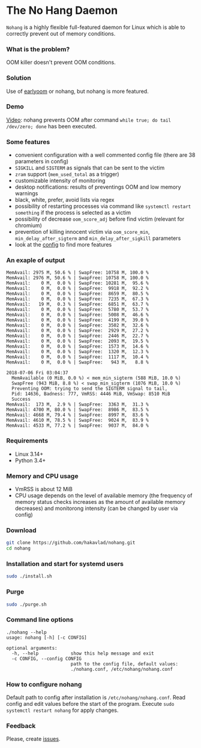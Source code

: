 
The No Hang Daemon
==================

`Nohang` is a highly flexible full-featured daemon for Linux which is able to correctly prevent out of memory conditions.

### What is the problem?

OOM killer doesn't prevent OOM conditions.

### Solution

Use of [earlyoom](https://github.com/rfjakob/earlyoom) or nohang, but nohang is more featured.

### Demo

[Video](https://youtu.be/DefJBaKD7C8): nohang prevents OOM after command `while true; do tail /dev/zero; done` has been executed.

### Some features

- convenient configuration with a well commented config file (there are 38 parameters in config)
- `SIGKILL` and `SIGTERM` as signals that can be sent to the victim
- `zram` support (`mem_used_total` as a trigger)
- customizable intensity of monitoring
- desktop notifications: results of preventings OOM and low memory warnings
- black, white, prefer, avoid lists via regex
- possibility of restarting processes via command like `systemctl restart something` if the process is selected as a victim
- possibility of decrease `oom_score_adj` before find victim (relevant for chromium)
- prevention of killing innocent victim via `oom_score_min`, `min_delay_after_sigterm` and `min_delay_after_sigkill` parameters
- look at the [config](https://github.com/hakavlad/nohang/blob/master/nohang.conf) to find more features

### An exaple of output

```
MemAvail: 2975 M, 50.6 % | SwapFree: 10758 M, 100.0 %
MemAvail: 2976 M, 50.6 % | SwapFree: 10758 M, 100.0 %
MemAvail:    0 M,  0.0 % | SwapFree: 10281 M,  95.6 %
MemAvail:    0 M,  0.0 % | SwapFree:  9918 M,  92.2 %
MemAvail:    0 M,  0.0 % | SwapFree:  8659 M,  80.5 %
MemAvail:    0 M,  0.0 % | SwapFree:  7235 M,  67.3 %
MemAvail:   19 M,  0.3 % | SwapFree:  6851 M,  63.7 %
MemAvail:    0 M,  0.0 % | SwapFree:  5780 M,  53.7 %
MemAvail:    0 M,  0.0 % | SwapFree:  5008 M,  46.6 %
MemAvail:    0 M,  0.0 % | SwapFree:  4199 M,  39.0 %
MemAvail:    0 M,  0.0 % | SwapFree:  3502 M,  32.6 %
MemAvail:    0 M,  0.0 % | SwapFree:  2929 M,  27.2 %
MemAvail:    0 M,  0.0 % | SwapFree:  2446 M,  22.7 %
MemAvail:    0 M,  0.0 % | SwapFree:  2093 M,  19.5 %
MemAvail:    0 M,  0.0 % | SwapFree:  1573 M,  14.6 %
MemAvail:    0 M,  0.0 % | SwapFree:  1320 M,  12.3 %
MemAvail:    0 M,  0.0 % | SwapFree:  1117 M,  10.4 %
MemAvail:    0 M,  0.0 % | SwapFree:   943 M,   8.8 %

2018-07-06 Fri 03:04:37
  MemAvailable (0 MiB, 0.0 %) < mem_min_sigterm (588 MiB, 10.0 %)
  SwapFree (943 MiB, 8.8 %) < swap_min_sigterm (1076 MiB, 10.0 %)
  Preventing OOM: trying to send the SIGTERM signal to tail,
  Pid: 14636, Badness: 777, VmRSS: 4446 MiB, VmSwap: 8510 MiB
  Success
MemAvail:  173 M,  2.9 % | SwapFree:  3363 M,  31.3 %
MemAvail: 4700 M, 80.0 % | SwapFree:  8986 M,  83.5 %
MemAvail: 4668 M, 79.4 % | SwapFree:  8997 M,  83.6 %
MemAvail: 4610 M, 78.5 % | SwapFree:  9024 M,  83.9 %
MemAvail: 4533 M, 77.2 % | SwapFree:  9037 M,  84.0 %

```

### Requirements

- Linux 3.14+
- Python 3.4+

### Memory and CPU usage

- VmRSS is about 12 MiB
- CPU usage depends on the level of available memory (the frequency of memory status checks increases as the amount of available memory decreases) and monitorong intensity (can be changed by user via config)

### Download
```bash
git clone https://github.com/hakavlad/nohang.git
cd nohang
```

### Installation and start for systemd users

```bash
sudo ./install.sh
```
### Purge

```bash
sudo ./purge.sh
```

### Command line options

```
./nohang --help
usage: nohang [-h] [-c CONFIG]

optional arguments:
  -h, --help            show this help message and exit
  -c CONFIG, --config CONFIG
                        path to the config file, default values:
                        ./nohang.conf, /etc/nohang/nohang.conf
```

### How to configure nohang

Default path to config after installation is `/etc/nohang/nohang.conf`. Read config and edit values before the start of the program.  Execute `sudo systemctl restart nohang` for apply changes.

### Feedback

Please, create [issues](https://github.com/hakavlad/nohang/issues).

